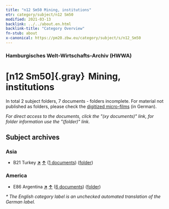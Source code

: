 ```yaml
---
title: "n12 Sm50 Mining, institutions"
etr: category/subject/n12 Sm50
modified: 2021-03-13
backlink: ../../about.en.html
backlink-title: "Category Overview"
fn-stub: about
x-canonical: https://pm20.zbw.eu/category/subject/s/n12_Sm50
---
```


### Hamburgisches Welt-Wirtschafts-Archiv (HWWA)
# [n12 Sm50]{.gray}&#8201; Mining, institutions&#160; 





In total 2 subject folders, 7 documents - folders incomplete.
For material not published as folders, please check the [digitized micro-films](/film/h1_sh.de.html) (in German).

_For direct access to the documents, click the "(xy documents)" link, for folder information use the "(folder)" link._

## Subject archives



### Asia

- B21 Turkey [**&nearr;**](../../../geo/i/141111/about.en.html "Turkey (all folders)") [**&uarr;**](../../../geo/about.en.html#B21 "Country category system") (<a href="https://pm20.zbw.eu/dfgview/sh/141111,211764" title="about: Turkey : Mining, institutions" target="_blank">1 documents</a>) ([folder](../../../../folder/sh/1411xx/141111/2117xx/211764/about.en.html))

### America

- E86 Argentina [**&nearr;**](../../../geo/i/141692/about.en.html "Argentina (all folders)") [**&uarr;**](../../../geo/about.en.html#E86 "Country category system") (<a href="https://pm20.zbw.eu/dfgview/sh/141692,211764" title="about: Argentina : Mining, institutions" target="_blank">6 documents</a>) ([folder](../../../../folder/sh/1416xx/141692/2117xx/211764/about.en.html))


_* The English category label is an unchecked automated translation of the German label._

